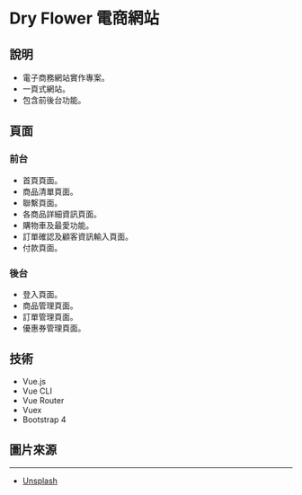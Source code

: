 # Dry Flower 電商網站

## 說明
* 電子商務網站實作專案。
* 一頁式網站。
* 包含前後台功能。

## 頁面
### 前台
* 首頁頁面。
* 商品清單頁面。
* 聯繫頁面。
* 各商品詳細資訊頁面。
* 購物車及最愛功能。
* 訂單確認及顧客資訊輸入頁面。
* 付款頁面。

### 後台
* 登入頁面。
* 商品管理頁面。
* 訂單管理頁面。
* 優惠券管理頁面。

## 技術
* Vue.js
* Vue CLI
* Vue Router
* Vuex
* Bootstrap 4


## 圖片來源
***
* [Unsplash](https://unsplash.com/) 
